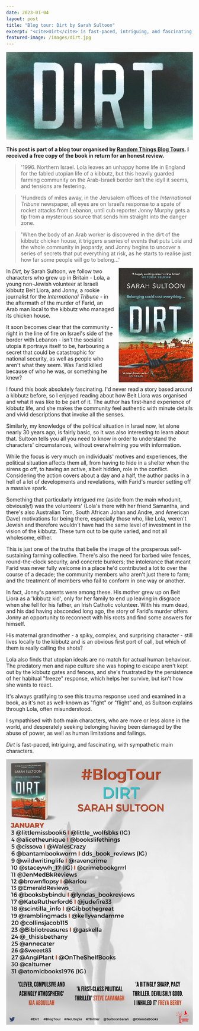 ```yaml
---
date: 2023-01-04
layout: post
title: "Blog tour: Dirt by Sarah Sultoon"
excerpt: "<cite>Dirt</cite> is fast-paced, intriguing, and fascinating, with sympathetic main characters."
featured-image: /images/dirt.jpg
---
```


![Dirt](/images/dirt.jpg)

**This post is part of a blog tour organised by [Random Things Blog Tours](http://randomthingsthroughmyletterbox.blogspot.com/p/services-to-publishers-authors-blog.html). I received a free copy of the book in return for an honest review.**

> '1996. Northern Israel. Lola leaves an unhappy home life in England for the fabled utopian life of a kibbutz, but this heavily guarded farming community on the Arab-Israeli border isn’t the idyll it seems, and tensions are festering.

> 'Hundreds of miles away, in the Jerusalem offices of the <cite>International Tribune</cite> newspaper, all eyes are on Israel’s response to a spate of rocket attacks from Lebanon, until cub reporter Jonny Murphy gets a tip from a mysterious source that sends him straight into the danger zone.

> 'When the body of an Arab worker is discovered in the dirt of the kibbutz chicken house, it triggers a series of events that puts Lola and the whole community in jeopardy, and Jonny begins to uncover a series of secrets that put everything at risk, as he starts to realise just how far some people will go to belong...'

<img src="/images/dirt-200.jpg" alt="Dirt" style="float: right; margin-bottom: 10px; margin-left: 10px;">

In <cite>Dirt</cite>, by Sarah Sultoon, we follow two characters who grew up in Britain - Lola, a young non-Jewish volunteer at Israeli kibbutz Beit Liora, and Jonny, a rookie journalist for the <cite>International Tribune</cite> - in the aftermath of the murder of Farid, an Arab man local to the kibbutz who managed its chicken house.

It soon becomes clear that the community - right in the line of fire on Israel's side of the border with Lebanon - isn't the socialist utopia it portrays itself to be, harbouring a secret that could be catastrophic for national security, as well as people who aren't what they seem. Was Farid killed because of who he was, or something he knew?

I found this book absolutely fascinating. I'd never read a story based around a kibbutz before, so I enjoyed reading about how Beit Liora was organised and what it was like to be part of it. The author has first-hand experience of kibbutz life, and she makes the community feel authentic with minute details and vivid descriptions that invoke all the senses.

Similarly, my knowledge of the political situation in Israel now, let alone nearly 30 years ago, is fairly basic, so it was also interesting to learn about that. Sultoon tells you all you need to know in order to understand the characters' circumstances, without overwhelming you with information.

While the focus is very much on individuals' motives and experiences, the political situation affects them all, from having to hide in a shelter when the sirens go off, to having an active, albeit hidden, role in the conflict. Considering the action covers about a day and a half, the author packs in a hell of a lot of developments and revelations, with Farid's murder setting off a massive spark.

Something that particularly intrigued me (aside from the main whodunit, obviously!) was the volunteers' (Lola's there with her friend Samantha, and there's also Australian Tom, South African Johan and Andre, and American Dave) motivations for being there, especially those who, like Lola, weren't Jewish and therefore wouldn't have had the same level of investment in the vision of the kibbutz. These turn out to be quite varied, and not all wholesome, either.

This is just one of the truths that belie the image of the prosperous self-sustaining farming collective. There's also the need for barbed wire fences, round-the-clock security, and concrete bunkers; the intolerance that meant Farid was never fully welcome in a place he'd contributed a lot to over the course of a decade; the community members who aren't just there to farm; and the treatment of members who fail to conform in one way or another.

In fact, Jonny's parents were among these. His mother grew up on Beit Liora as a 'kibbutz kid', only for her family to end up leaving in disgrace when she fell for his father, an Irish Catholic volunteer. With his mum dead, and his dad having absconded long ago, the story of Farid's murder offers Jonny an opportunity to reconnect with his roots and find some answers for himself.

His maternal grandmother - a spiky, complex, and surprising character - still lives locally to the kibbutz and is an obvious first port of call, but which of them is really calling the shots?

Lola also finds that utopian ideals are no match for actual human behaviour. The predatory men and rape culture she was hoping to escape aren't kept out by the kibbutz gates and fences, and she's frustrated by the persistence of her habitual "freeze" response, which helps her survive, but isn't how she wants to react.

It's always gratifying to see this trauma response used and examined in a book, as it's not as well-known as "fight" or "flight" and, as Sultoon explains through Lola, often misunderstood.

I sympathised with both main characters, who are more or less alone in the world, and desperately seeking belonging having been damaged by the abuse of power, as well as human limitations and failings. 

<cite>Dirt</cite> is fast-paced, intriguing, and fascinating, with sympathetic main characters.

![Dirt blog tour banner](/images/dirt-banner.jpg)
